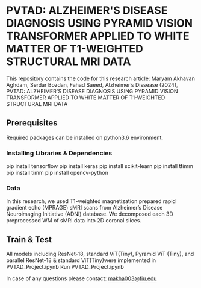 # PVTAD: ALZHEIMER'S DISEASE DIAGNOSIS USING PYRAMID VISION TRANSFORMER APPLIED TO WHITE MATTER OF T1-WEIGHTED STRUCTURAL MRI DATA
This repository contains the code for this research article: 
Maryam Akhavan Aghdam, Serdar Bozdan, Fahad Saeed, Alzheimer’s Dissease (2024), PVTAD: ALZHEIMER'S DISEASE DIAGNOSIS USING PYRAMID VISION TRANSFORMER APPLIED TO WHITE MATTER OF T1-WEIGHTED STRUCTURAL MRI DATA

## Prerequisites
Required packages can be installed on python3.6 environment.
### Installing Libraries & Dependencies
pip install tensorflow 
pip install keras
pip install scikit-learn
pip install tfimm
pip install timm
pip install opencv-python
### Data
In this research, we used T1-weighted magnetization prepared rapid gradient echo (MPRAGE) sMRI scans from Alzheimer’s Disease Neuroimaging Initiative (ADNI) database. 
We decomposed each 3D preprocessed WM of sMRI data into 2D coronal slices.

## Train & Test
All models including ResNet-18, standard ViT(Tiny), Pyramid ViT (Tiny), and parallel ResNet-18 & standard ViT(Tiny)were implemented in PVTAD_Project.ipynb
Run PVTAD_Project.ipynb

In case of any questions please contact: makha003@fiu.edu 
